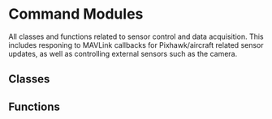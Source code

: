 # Command Modules

All classes and functions related to sensor control and data acquisition. This includes responing to MAVLink callbacks for Pixhawk/aircraft related sensor updates, as well as controlling external sensors such as the camera.

## Classes

## Functions